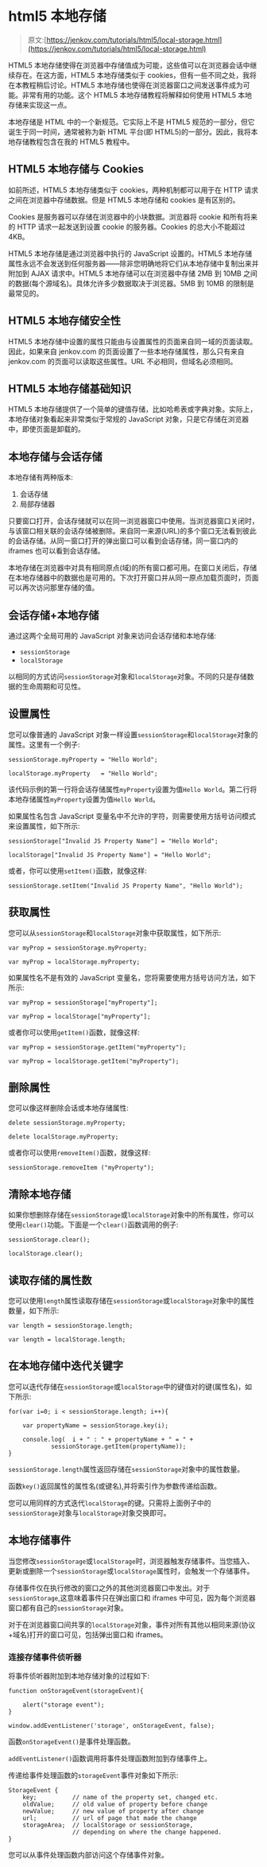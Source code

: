 # html5 本地存储

> 原文:[https://jenkov.com/tutorials/html5/local-storage.html](https://jenkov.com/tutorials/html5/local-storage.html)

HTML5 本地存储使得在浏览器中存储值成为可能，这些值可以在浏览器会话中继续存在。在这方面，HTML5 本地存储类似于 cookies，但有一些不同之处，我将在本教程稍后讨论。HTML5 本地存储也使得在浏览器窗口之间发送事件成为可能。非常有用的功能。这个 HTML5 本地存储教程将解释如何使用 HTML5 本地存储来实现这一点。

本地存储是 HTML 中的一个新规范。它实际上不是 HTML5 规范的一部分，但它诞生于同一时间，通常被称为新 HTML 平台(即 HTML5)的一部分。因此，我将本地存储教程包含在我的 HTML5 教程中。

## HTML5 本地存储与 Cookies

如前所述，HTML5 本地存储类似于 cookies，两种机制都可以用于在 HTTP 请求之间在浏览器中存储数据。但是 HTML5 本地存储和 cookies 是有区别的。

Cookies 是服务器可以存储在浏览器中的小块数据。浏览器将 cookie 和所有将来的 HTTP 请求一起发送到设置 cookie 的服务器。Cookies 的总大小不能超过 4KB。

HTML5 本地存储是通过浏览器中执行的 JavaScript 设置的。HTML5 本地存储属性永远不会发送到任何服务器——除非您明确地将它们从本地存储中复制出来并附加到 AJAX 请求中。HTML5 本地存储可以在浏览器中存储 2MB 到 10MB 之间的数据(每个源域名)。具体允许多少数据取决于浏览器。5MB 到 10MB 的限制是最常见的。

## HTML5 本地存储安全性

HTML5 本地存储中设置的属性只能由与设置属性的页面来自同一域的页面读取。因此，如果来自 jenkov.com 的页面设置了一些本地存储属性，那么只有来自 jenkov.com 的页面可以读取这些属性。URL 不必相同，但域名必须相同。

## HTML5 本地存储基础知识

HTML5 本地存储提供了一个简单的键值存储，比如哈希表或字典对象。实际上，本地存储对象看起来非常类似于常规的 JavaScript 对象，只是它存储在浏览器中，即使页面是卸载的。

## 本地存储与会话存储

本地存储有两种版本:

1.  会话存储
2.  局部存储器

只要窗口打开，会话存储就可以在同一浏览器窗口中使用。当浏览器窗口关闭时，与该窗口相关联的会话存储被删除。来自同一来源(URL)的多个窗口无法看到彼此的会话存储。从同一窗口打开的弹出窗口可以看到会话存储，同一窗口内的 iframes 也可以看到会话存储。

本地存储在浏览器中对具有相同原点(域)的所有窗口都可用。在窗口关闭后，存储在本地存储器中的数据也是可用的。下次打开窗口并从同一原点加载页面时，页面可以再次访问那里存储的值。

## 会话存储+本地存储

通过这两个全局可用的 JavaScript 对象来访问会话存储和本地存储:

*   `sessionStorage`
*   `localStorage`

以相同的方式访问`sessionStorage`对象和`localStorage`对象。不同的只是存储数据的生命周期和可见性。

## 设置属性

您可以像普通的 JavaScript 对象一样设置`sessionStorage`和`localStorage`对象的属性。这里有一个例子:

```
sessionStorage.myProperty = "Hello World";

localStorage.myProperty   = "Hello World";

```

该代码示例的第一行将会话存储属性`myProperty`设置为值`Hello World`。第二行将本地存储属性`myProperty`设置为值`Hello World`。

如果属性名包含 JavaScript 变量名中不允许的字符，则需要使用方括号访问模式来设置属性，如下所示:

```
sessionStorage["Invalid JS Property Name"] = "Hello World";

localStorage["Invalid JS Property Name"] = "Hello World";

```

或者，你可以使用`setItem()`函数，就像这样:

```
sessionStorage.setItem("Invalid JS Property Name", "Hello World");

```

## 获取属性

您可以从`sessionStorage`和`localStorage`对象中获取属性，如下所示:

```
var myProp = sessionStorage.myProperty;

var myProp = localStorage.myProperty;

```

如果属性名不是有效的 JavaScript 变量名，您将需要使用方括号访问方法，如下所示:

```
var myProp = sessionStorage["myProperty"];

var myProp = localStorage["myProperty"];

```

或者你可以使用`getItem()`函数，就像这样:

```
var myProp = sessionStorage.getItem("myProperty");

var myProp = localStorage.getItem("myProperty");

```

## 删除属性

您可以像这样删除会话或本地存储属性:

```
delete sessionStorage.myProperty;

delete localStorage.myProperty;

```

或者你可以使用`removeItem()`函数，就像这样:

```
sessionStorage.removeItem ("myProperty");

```

## 清除本地存储

如果你想删除存储在`sessionStorage`或`localStorage`对象中的所有属性，你可以使用`clear()`功能。下面是一个`clear()`函数调用的例子:

```
sessionStorage.clear();

localStorage.clear();

```

## 读取存储的属性数

您可以使用`length`属性读取存储在`sessionStorage`或`localStorage`对象中的属性数量，如下所示:

```
var length = sessionStorage.length;

var length = localStorage.length;

```

## 在本地存储中迭代关键字

您可以迭代存储在`sessionStorage`或`localStorage`中的键值对的键(属性名)，如下所示:

```
for(var i=0; i < sessionStorage.length; i++){

    var propertyName = sessionStorage.key(i);

    console.log(  i + " : " + propertyName + " = " +
            sessionStorage.getItem(propertyName));
}

```

`sessionStorage.length`属性返回存储在`sessionStorage`对象中的属性数量。

函数`key()`返回属性的属性名(或键名),并将索引作为参数传递给函数。

您可以用同样的方式迭代`localStorage`的键。只需将上面例子中的`sessionStorage`对象与`localStorage`对象交换即可。

## 本地存储事件

当您修改`sessionStorage`或`localStorage`时，浏览器触发存储事件。当您插入、更新或删除一个`sessionStorage`或`localStorage`属性时，会触发一个存储事件。

存储事件仅在执行修改的窗口之外的其他浏览器窗口中发出。对于`sessionStorage`,这意味着事件只在弹出窗口和 iframes 中可见，因为每个浏览器窗口都有自己的`sessionStorage`对象。

对于在浏览器窗口间共享的`localStorage`对象，事件对所有其他以相同来源(协议+域名)打开的窗口可见，包括弹出窗口和 iframes。

### 连接存储事件侦听器

将事件侦听器附加到本地存储对象的过程如下:

```
function onStorageEvent(storageEvent){

    alert("storage event");
}

window.addEventListener('storage', onStorageEvent, false);

```

函数`onStorageEvent()`是事件处理函数。

`addEventListener()`函数调用将事件处理函数附加到存储事件上。

传递给事件处理函数的`storageEvent`事件对象如下所示:

```
StorageEvent {
    key;          // name of the property set, changed etc.
    oldValue;     // old value of property before change
    newValue;     // new value of property after change
    url;          // url of page that made the change
    storageArea;  // localStorage or sessionStorage,
                  // depending on where the change happened.
}

```

您可以从事件处理函数内部访问这个存储事件对象。